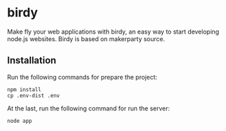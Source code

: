 # birdy
Make fly your web applications with birdy, an easy way to start developing node.js websites.
Birdy is based on makerparty source.

## Installation
Run the following commands for prepare the project:
```
npm install
cp .env-dist .env
```
At the last, run the following command for run the server:
```
node app
```